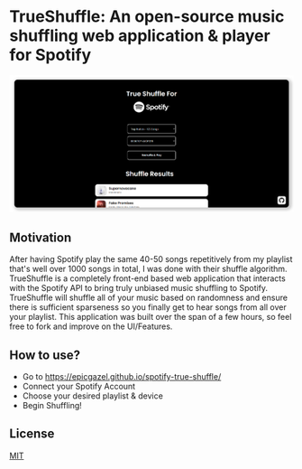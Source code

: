 # TrueShuffle: An open-source music shuffling web application & player for Spotify
![alt text](/assets/images/meta-image.png)

## Motivation
After having Spotify play the same 40-50 songs repetitively from my playlist that's well over 1000 songs in total, I was done with their shuffle algorithm. TrueShuffle is a completely front-end based web application that interacts with the Spotify API to bring truly unbiased music shuffling to Spotify. TrueShuffle will shuffle all of your music based on randomness and ensure there is sufficient sparseness so you finally get to hear songs from all over your playlist. This application was built over the span of a few hours, so feel free to fork and improve on the UI/Features.

## How to use?
- Go to https://epicgazel.github.io/spotify-true-shuffle/
- Connect your Spotify Account
- Choose your desired playlist & device
- Begin Shuffling!

## License
[MIT](./LICENSE)
